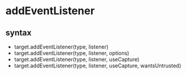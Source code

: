 # addEventListener



## syntax

- target.addEventListener(type, listener)
- target.addEventListener(type, listener, options)
- target.addEventListener(type, listener, useCapture)
- target.addEventListener(type, listener, useCapture, wantsUntrusted)